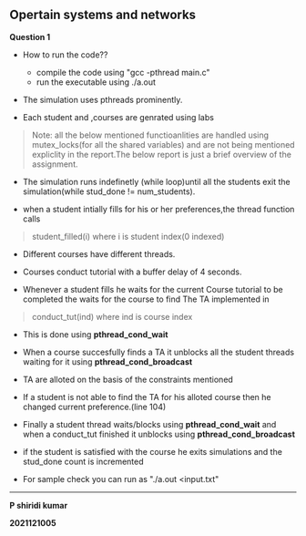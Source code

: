 ## **Opertain systems and networks**
**Question 1**
- How to run the code??
    -  compile the code using "gcc -pthread main.c"
    - run the executable using ./a.out
- The simulation uses pthreads prominently.

- Each student and ,courses are genrated using labs

>Note: all the below mentioned functioanlities are handled using mutex_locks(for all the shared variables) and are not being mentioned expliclity in the report.The below report is just a brief overview of the assignment.

- The simulation runs indefinetly (while loop)until all the students exit the simulation(while stud_done != num_students).

- when a student intially fills for his or her preferences,the thread function calls

> student_filled(i) where i is student index(0 indexed)
- Different courses have different threads.
- Courses conduct tutorial with a buffer delay of 4 seconds.

- Whenever a student fills he waits for the current Course tutorial to be completed the waits for the course to find The TA implemented in 
> conduct_tut(ind) where ind is course index

- This is done using **pthread_cond_wait**

- When a course succesfully finds a TA it unblocks all the student threads waiting for it using **pthread_cond_broadcast**

- TA are alloted on the basis of the constraints mentioned

- If a student is not able to find the TA for his alloted course then he changed current preference.(line 104)

- Finally a student thread waits/blocks using **pthread_cond_wait** and when a conduct_tut finished it unblocks using **pthread_cond_broadcast**

- if the student is satisfied with the course he exits simulations and the stud_done count is incremented

- For sample check you can run as "./a.out <input.txt"

***
**P shiridi kumar**

**2021121005**